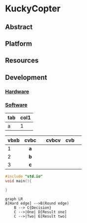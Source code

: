 # KuckyCopter
## Abstract
## Platform
## Resources
## Development
### [Hardware](/docs/development/hardware.md)
### [Software](/docs/development/software.md)

|tab|col1|
|---|----|
|a  | 1  |

| vbxb |  cvbc |   | cvbcv | cvb |   |
|------|:-----:|---|-------|-----|---|
| 1    | **a** |   |       |     |   |
| 2    | **b** |   |       |     |   |
| 3    | **c** |   |       |     |   |



```cpp
#include "std.io"
void main(){

}
```

```mermaid
graph LR
A[Hard edge] -->B(Round edge)
    B --> C{Decision}
    C -->|One| D[Result one]
    C -->|Two| E[Result two]
```